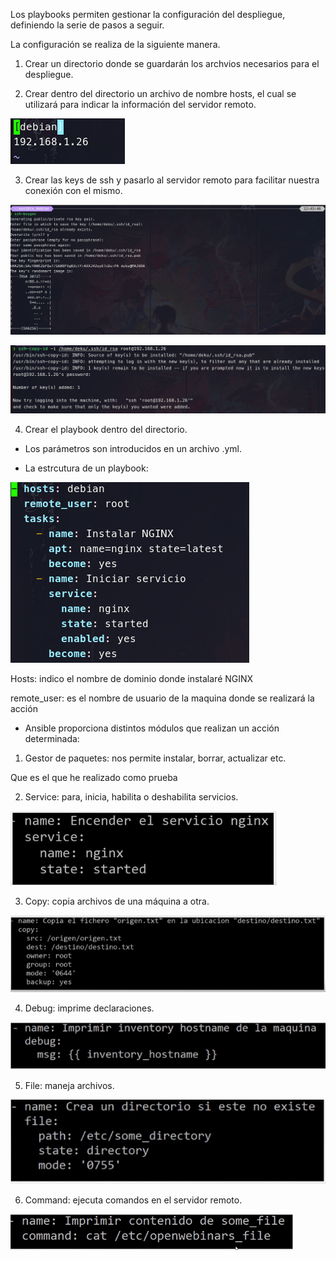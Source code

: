 Los playbooks permiten gestionar la configuración del despliegue, definiendo la serie de pasos a seguir.

La configuración se realiza de la siguiente manera.

1. Crear un directorio donde se guardarán los archvios necesarios para el despliegue.

2. Crear dentro del directorio un archivo de nombre hosts, el cual se utilizará para indicar la información del servidor remoto.

![](Imagenes/hosts)

3. Crear las keys de ssh y pasarlo al servidor remoto para facilitar nuestra conexión con el mismo.

![](Imagenes/ssh-keygen)

![](Imagenes/copykey)

4. Crear el playbook dentro del directorio.

- Los parámetros son introducidos en un archivo .yml.

- La estrcutura de un playbook:

![](Imagenes/playbook)

Hosts: indico el nombre de dominio donde instalaré NGINX

remote_user: es el nombre de usuario de la maquina donde se realizará la acción

- Ansible proporciona distintos módulos que realizan un acción determinada:

1. Gestor de paquetes: nos permite instalar, borrar, actualizar etc.

Que es el que he realizado como prueba

2. Service: para, inicia, habilita o deshabilita servicios.

![](Imagenes/servicio)

3. Copy: copia archivos de una máquina a otra.

![](Imagenes/copia)

4. Debug: imprime declaraciones.

![](Imagenes/debug)

5. File: maneja archivos.

![](Imagenes/file)

6. Command: ejecuta comandos en el servidor remoto.

![](Imagenes/comando)
